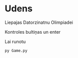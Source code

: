 # Udens
Liepajas Datorzinatnu Olimpiadei

Kontroles bultiņas un enter

Lai runotu
```
py Game.py
```
